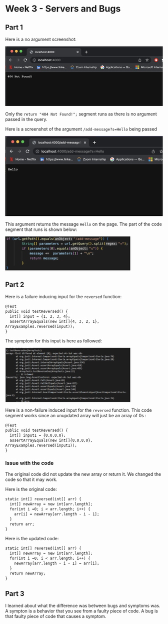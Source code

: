 # Week 3 - Servers and Bugs 

## Part 1 

Here is a no argument screenshot: 

<img src = "images/404NotFound.png" width = "700">

Only the `return "404 Not Found!";` segment runs as there is no argument passed in the query.

Here is a screenshot of the argument `/add-message?s=Hello` being passed 

<img src = "images/Hello.png" width = "700">

This argument returns the message `Hello` on the page. The part of the code segment that runs is shown below: 

<img src = "images/argument.png" width = "400">

## Part 2

Here is a failure inducing input for the `reversed` function: 
```
@Test
public void testReversed() {
  int[] input = {1, 2, 3, 4};
  assertArrayEquals(new int[]{4, 3, 2, 1}, ArrayExamples.reversed(input));
}
```
The symptom for this input is here as followed: 

<img src = "images/reverseTest.png" width = "400"> 

Here is a non-failure induced input for the `reversed` function. This code segment works since an unupdated array will just be an array of 0s : 

```
@Test
public void testReversed() {
  int[] input1 = {0,0,0,0};
  assertArrayEquals(new int[]{0,0,0,0}, ArrayExamples.reversed(input1));
}
```
### Issue with the code

The original code did not update the new array or return it. We changed the code so that it may work. 

Here is the original code: 
```
static int[] reversed(int[] arr) { 
  int[] newArray = new int[arr.length]; 
  for(int i =0; i < arr.length; i++) { 
    arr[i] = newArray[arr.length - i - 1];
  }
  return arr; 
}
```
Here is the updated code: 
```
static int[] reversed(int[] arr) { 
  int[] newArray = new int[arr.length]; 
  for(int i =0; i < arr.length; i++) { 
    newArray[arr.length - i - 1] = arr[i]; 
  }
  return newArray; 
}
```
## Part 3
I learned about what the difference was between bugs and symptoms was. A sympton is a behavior that you see from a faulty piece of code. A bug is that faulty piece of code that causes a symptom. 
